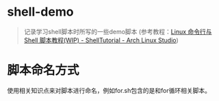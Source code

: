 # shell-demo
> 记录学习shell脚本时所写的一些demo脚本
(参考教程：[Linux 命令行与 Shell 脚本教程(WIP) - ShellTutorial - Arch Linux Studio](https://archlinuxstudio.github.io/ShellTutorial/#/))

# 脚本命名方式
使用相关知识点来对脚本进行命名，例如for.sh包含的是和for循环相关脚本。

